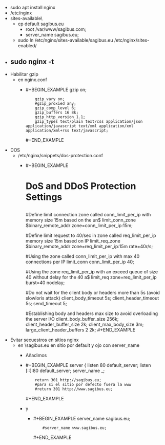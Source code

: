 - sudo apt install nginx
- /etc/nginx
- sites-available\
	- cp default sagibus.eu
		- root /var/www/sagibus.com;
		- server_name sagibus.eu;
	- sudo ln /etc/nginx/sites-available/sagibus.eu /etc/nginx/sites-enabled/
- sudo nginx -t
	-
- Habilitar gzip
	- en nginx.conf
		- #+BEGIN_EXAMPLE
		  gzip on;
		  
		          gzip_vary on;
		          #gzip_proxied any;
		          gzip_comp_level 6;
		          gzip_buffers 16 8k;
		          gzip_http_version 1.1;
		          gzip_types text/plain text/css application/json application/javascript text/xml application/xml application/xml+rss text/javascript;
		  
		  #+END_EXAMPLE
- DOS
	- /etc/nginx/snippets/dos-protection.conf
		- #+BEGIN_EXAMPLE
		  ##
		  # DoS and DDoS Protection Settings
		  ##
		  
		  #Define limit connection zone called conn_limit_per_ip with memory size 15m based on the un$
		  limit_conn_zone $binary_remote_addr zone=conn_limit_per_ip:15m;
		  
		  #Define limit request to 40/sec in zone called req_limit_per_ip memory size 15m based on IP
		  limit_req_zone $binary_remote_addr zone=req_limit_per_ip:15m rate=40r/s;
		  
		  #Using the zone called conn_limit_per_ip with max 40 connections per IP
		  limit_conn conn_limit_per_ip 40;
		  
		  #Using the zone req_limit_per_ip with an exceed queue of size 40 without delay for the 40 a$
		  limit_req zone=req_limit_per_ip burst=40 nodelay;
		  
		  #Do not wait for the client body or headers more than 5s (avoid slowloris attack)
		  client_body_timeout 5s;
		  client_header_timeout 5s;
		  send_timeout 5;
		  
		  #Establishing body and headers max size to avoid overloading the server I/O
		  client_body_buffer_size 256k;
		  client_header_buffer_size 2k;
		  client_max_body_size 3m;
		  large_client_header_buffers 2 2k;
		  #+END_EXAMPLE
- Evitar secuestros en sitios nginx
	- en \sagibus.eu en sitio por default y ojo con server_name
		- Añadimos
		- #+BEGIN_EXAMPLE
		  server {
		          listen 80 default_server;
		          listen [::]:80 default_server;
		          server_name _;
		  
		          return 301 http://sagibus.eu;
		          #para si el sitio por defecto fuera la www
		          #return 301 http://www.sagibus.eu;
		  #+END_EXAMPLE
		- y
			- #+BEGIN_EXAMPLE
			          server_name sagibus.eu;
			  
			          #server_name www.sagibus.eu;
			  
			  #+END_EXAMPLE